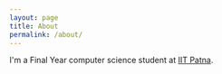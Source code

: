 ```yaml
---
layout: page
title: About
permalink: /about/
---
```


I'm a Final Year computer science student at [IIT Patna](https://www.iitp.ac.in).
